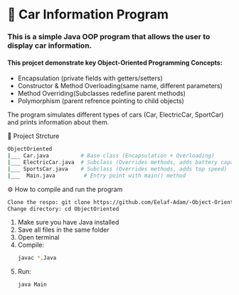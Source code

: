 # 🚗 Car Information Program 
### This is a simple Java OOP program that allows the user to display car information.

#### This projcet demonstrate key Object-Oriented Programming Concepts:
- Encapsulation (private fields with getters/setters)
- Constructor & Method Overloading(same name, different parameters)
- Method Overriding(Subclasses redefine parent methods)
- Polymorphism (parent refrence pointing to child objects)

The program simulates different types of cars (Car, ElectricCar, SportCar) and prints information about them.

📂 Project Strcture 
```bash
ObjectOriented
|___ Car.java          # Base class (Encapsulation + Overloading)
|___ ElectricCar.java  # Subclass (Overrides methods, adds battery capacity)
|___ SportsCar.java    # Subclass (Overrides methods, adds top speed)
|___  Main.java         # Entry point with main() method
```

⚙️ How to compile and run the program 
```bash
Clone the respo: git clone https://github.com/Eelaf-Adam/-Object-Oriented-Analysis-and-Design.git
Change directory: cd ObjectOriented
```

1. Make sure you have Java installed
2. Save all files in the same folder
3. Open terminal
4. Compile:
   ```bash
   javac *.Java
   ```
5. Run:
   ```bash
   java Main
   ```
   

